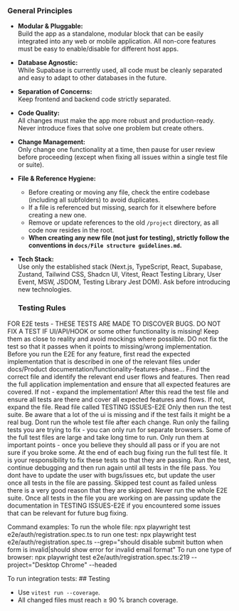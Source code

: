 ### General Principles

- **Modular & Pluggable:**  
  Build the app as a standalone, modular block that can be easily integrated into any web or mobile application. All non-core features must be easy to enable/disable for different host apps.

- **Database Agnostic:**  
  While Supabase is currently used, all code must be cleanly separated and easy to adapt to other databases in the future.

- **Separation of Concerns:**  
  Keep frontend and backend code strictly separated.

- **Code Quality:**  
  All changes must make the app more robust and production-ready. Never introduce fixes that solve one problem but create others.

- **Change Management:**  
  Only change one functionality at a time, then pause for user review before proceeding (except when fixing all issues within a single test file or suite).

- **File & Reference Hygiene:**  
  - Before creating or moving any file, check the entire codebase (including all subfolders) to avoid duplicates.
  - If a file is referenced but missing, search for it elsewhere before creating a new one.
  - Remove or update references to the old `/project` directory, as all code now resides in the root.
  - **When creating any new file (not just for testing), strictly follow the conventions in `docs/File structure guidelines.md`.**

- **Tech Stack:**  
  Use only the established stack (Next.js, TypeScript, React, Supabase, Zustand, Tailwind CSS, Shadcn UI, Vitest, React Testing Library, User Event, MSW, JSDOM, Testing Library Jest DOM). Ask before introducing new technologies.

  ### Testing Rules

FOR E2E tests - THESE TESTS ARE MADE TO DISCOVER BUGS. DO NOT FIX A TEST IF UI/API/HOOK or some other functionality is missing! Keep them as close to reality and avoid mockings where possilble. DO not fix the test so that it passes when it points to missing/wrong implementation. 
Before you run the E2E for any feature, first read the expected implementation that is described in one of the relevant files under docs/Product documentation/functionality-features-phase...
Find the correct file and identify the relevant end user flows and features. Then read the full application implementation and ensure that all expected features are covered. If not - expand the implementation! 
After this read the test file and ensure all tests are there and cover all expected features and flows. If not, expand the file. 
Read file called TESTING ISSUES-E2E
Only then run the test suite. 
Be aware that a lot of the ui is missing and if the test fails it might be a real bug. 
Dont run the whole test file after each change. Run only the failing tests you are trying to fix - you can only run for separate browsers. Some of the full test files are large and take long time to run. Only run them at important points - once you believe they should all pass or if you are not sure if you broke some. At the end of each bug fixing run the full test file. It is your responsibility to fix these tests so that they are passing. Run the test, continue debugging and then run again until all tests in the file pass. 
You dont have to update the user with bugs/issues etc, but update the user once all tests in the file are passing. Skipped test count as failed unless there is a very good reason that they are skipped. 
Never run the whole E2E suite.
Once all tests in the file you are working on are passing update the documentation in TESTING ISSUES-E2E if you encountered some issues that can be relevant for future bug fixing. 

Command examples:
To run the whole file: 
 npx playwright test e2e/auth/registration.spec.ts 
 to run one test: 
 npx playwright test e2e/auth/registration.spec.ts --grep="should disable submit button when form is invalid|should show error for invalid email format"
To run one type of browser:
npx playwright test e2e/auth/registration.spec.ts:219 --project="Desktop Chrome" --headed

To run integration tests: ## Testing
- Use `vitest run --coverage`.
- All changed files must reach ≥ 90 % branch coverage.
